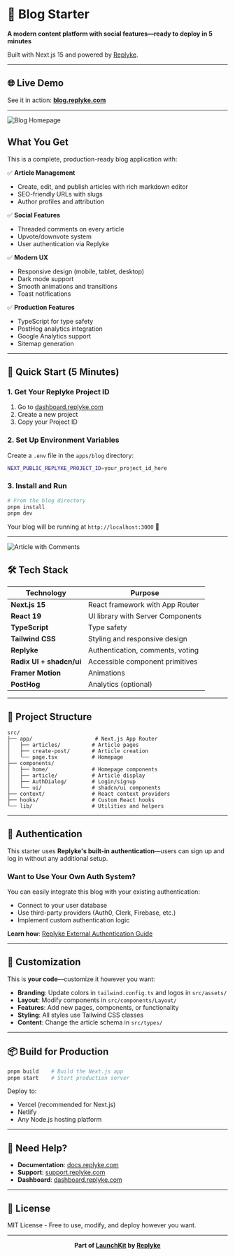 # 📝 Blog Starter

**A modern content platform with social features—ready to deploy in 5 minutes**

Built with Next.js 15 and powered by [Replyke](https://replyke.com).

---

## 🌐 Live Demo

See it in action: **[blog.replyke.com](https://blog.replyke.com)**

---

![Blog Homepage](./screenshots/homepage.png)

## What You Get

This is a complete, production-ready blog application with:

✅ **Article Management**
- Create, edit, and publish articles with rich markdown editor
- SEO-friendly URLs with slugs
- Author profiles and attribution

✅ **Social Features**
- Threaded comments on every article
- Upvote/downvote system
- User authentication via Replyke

✅ **Modern UX**
- Responsive design (mobile, tablet, desktop)
- Dark mode support
- Smooth animations and transitions
- Toast notifications

✅ **Production Features**
- TypeScript for type safety
- PostHog analytics integration
- Google Analytics support
- Sitemap generation

---

## 🚀 Quick Start (5 Minutes)

### 1. Get Your Replyke Project ID

1. Go to [dashboard.replyke.com](https://dashboard.replyke.com)
2. Create a new project
3. Copy your Project ID

### 2. Set Up Environment Variables

Create a `.env` file in the `apps/blog` directory:

```bash
NEXT_PUBLIC_REPLYKE_PROJECT_ID=your_project_id_here
```

### 3. Install and Run

```bash
# From the blog directory
pnpm install
pnpm dev
```

Your blog will be running at `http://localhost:3000` 🎉

---

![Article with Comments](./screenshots/article-detail.png)

## 🛠️ Tech Stack

| Technology | Purpose |
|------------|---------|
| **Next.js 15** | React framework with App Router |
| **React 19** | UI library with Server Components |
| **TypeScript** | Type safety |
| **Tailwind CSS** | Styling and responsive design |
| **Replyke** | Authentication, comments, voting |
| **Radix UI + shadcn/ui** | Accessible component primitives |
| **Framer Motion** | Animations |
| **PostHog** | Analytics (optional) |

---

## 📁 Project Structure

```
src/
├── app/                    # Next.js App Router
│   ├── articles/          # Article pages
│   ├── create-post/       # Article creation
│   └── page.tsx           # Homepage
├── components/
│   ├── home/              # Homepage components
│   ├── article/           # Article display
│   ├── AuthDialog/        # Login/signup
│   └── ui/                # shadcn/ui components
├── context/               # React context providers
├── hooks/                 # Custom React hooks
└── lib/                   # Utilities and helpers
```

---

## 🔐 Authentication

This starter uses **Replyke's built-in authentication**—users can sign up and log in without any additional setup.

### Want to Use Your Own Auth System?

You can easily integrate this blog with your existing authentication:
- Connect to your user database
- Use third-party providers (Auth0, Clerk, Firebase, etc.)
- Implement custom authentication logic

**Learn how**: [Replyke External Authentication Guide](https://docs.replyke.com/authentication/external-users)

---

## 🎨 Customization

This is **your code**—customize it however you want:

- **Branding**: Update colors in `tailwind.config.ts` and logos in `src/assets/`
- **Layout**: Modify components in `src/components/Layout/`
- **Features**: Add new pages, components, or functionality
- **Styling**: All styles use Tailwind CSS classes
- **Content**: Change the article schema in `src/types/`

---

## 📦 Build for Production

```bash
pnpm build    # Build the Next.js app
pnpm start    # Start production server
```

Deploy to:
- Vercel (recommended for Next.js)
- Netlify
- Any Node.js hosting platform

---

## 🤝 Need Help?

- **Documentation**: [docs.replyke.com](https://docs.replyke.com)
- **Support**: [support.replyke.com](https://support.replyke.com)
- **Dashboard**: [dashboard.replyke.com](https://dashboard.replyke.com)

---

## 📄 License

MIT License - Free to use, modify, and deploy however you want.

---

<div align="center">

**Part of [LaunchKit](../../README.md) by [Replyke](https://replyke.com)**

</div>
